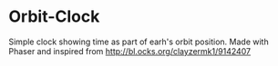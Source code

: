 Orbit-Clock
===========

Simple clock showing time as part of earh's orbit position. Made with Phaser and inspired from http://bl.ocks.org/clayzermk1/9142407


